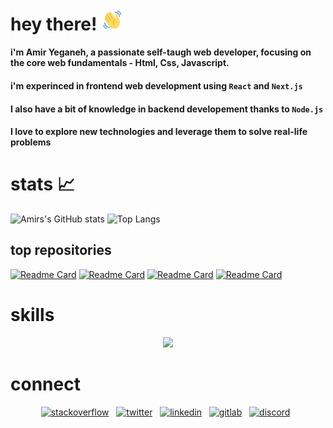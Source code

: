 # hey there! <img src="https://github.com/amiryeg1/amiryeg1/blob/main/wave-hello.gif" width="35px">

#### i'm Amir Yeganeh, a passionate self-taugh web developer, focusing on the core web fundamentals - Html, Css, Javascript.

#### i'm experinced in frontend web development using `React` and `Next.js`

#### I also have a bit of knowledge in backend developement thanks to `Node.js`

#### I love to explore new technologies and leverage them to solve real-life problems

# stats 📈

![Amirs's GitHub stats](https://github-readme-stats-amiryeg1.vercel.app/api?username=amiryeg1&hide=contribs&show_icons=true&theme=react&count_private=true)
![Top Langs](https://github-readme-stats-amiryeg1.vercel.app/api/top-langs/?username=amiryeg1&theme=react)

## top repositories

[![Readme Card](https://github-readme-stats-amiryeg1.vercel.app/api/pin/?username=amiryeg1&repo=nodejs-lessons&theme=react&show_owner=true)](https://github.com/amiryeg1/nodejs-lessons)
[![Readme Card](https://github-readme-stats-amiryeg1.vercel.app/api/pin/?username=amiryeg1&repo=js-file-extractor&theme=react&show_owner=true)](https://github.com/amiryeg1/js-file-extractor)
[![Readme Card](https://github-readme-stats-amiryeg1.vercel.app/api/pin/?username=amiryeg1&repo=javascript-calculator&theme=react&show_owner=true)](https://github.com/amiryeg1/javascript-calculator)
[![Readme Card](https://github-readme-stats-amiryeg1.vercel.app/api/pin/?username=amiryeg1&repo=language-design&theme=react&show_owner=true)](https://github.com/amiryeg1/language-design)

# skills

<p align="center">
  <a href="https://skillicons.dev">
    <img src="https://skillicons.dev/icons?i=git,html,css,js,ts,react,nextjs,linux,nodejs,express,mongodb" />
  </a>
</p>

# connect

<p align="center">
<a href="https://stackoverflow.com/users/13152776/amir-yeganeh" target="blank"><img src="https://skillicons.dev/icons?i=stackoverflow" alt="stackoverflow"/></a>&nbsp;&nbsp;
<a href="https://twitter.com/amiryeg1_" target="blank"><img src="https://skillicons.dev/icons?i=twitter" alt="twitter"/></a>&nbsp;&nbsp;
<a href="https://www.linkedin.com/in/amir-yeganeh" target="blank"><img src="https://skillicons.dev/icons?i=linkedin" alt="linkedin"/></a>&nbsp;&nbsp;
<a href="https://www.gitlab.com/amiryeg1" target="blank"><img src="https://skillicons.dev/icons?i=gitlab" alt="gitlab"/></a>&nbsp;&nbsp;
  <a href="https://discord.com/channels/@me/931073346873982997" target="blank"><img src="https://skillicons.dev/icons?i=discord" alt="discord"/></a>&nbsp;&nbsp;
</p>
